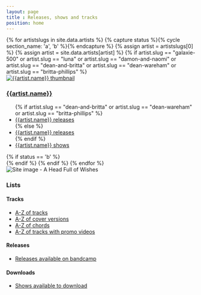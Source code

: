 ```yaml
---
layout: page
title : Releases, shows and tracks
position: home
---
```

<div class="row">
{% for artistslugs in site.data.artists %}
	{% capture status %}{% cycle section_name: 'a', 'b' %}{% endcapture %}
	{% assign artist = artistslugs[0] %}
	{% assign artist = site.data.artists[artist] %}
	{% if artist.slug == "galaxie-500" or artist.slug == "luna" or artist.slug == "damon-and-naomi" or artist.slug == "dean-and-britta" or artist.slug == "dean-wareham" or artist.slug == "britta-phillips" %}
		<div class="col-sm-6 col-md-6">
			<div class="thumbnail">
				<a href="/{{artist.slug}}/">
				<img class="media-object img-rounded  img-responsive" src="{{artist.image}}" alt="{{artist.name}} thumbnail" />
				</a>
				<div class="caption">
					<h3><a href="/{{artist.slug}}">{{artist.name}}</a></h3>
					<ul>
						{% if artist.slug == "dean-and-britta" or artist.slug == "dean-wareham" or artist.slug == "britta-phillips" %} 
						<li><a href="/dean-and-britta/{{artist.slug}}-releases/">{{artist.name}} releases</a></li>
						{% else %}
						<li><a href="/{{artist.slug}}/releases/">{{artist.name}} releases</a></li>
						{% endif %}
						<li><a href="/{% if artist.shows %}{{artist.shows}}{% else %}{{artist.slug}}{% endif %}/shows/">{{artist.name}} shows</a></li>
					</ul>
				</div>
			</div>
		</div>
		{% if status == 'b' %}
			</div><div class="row">
		{% endif %}
	{% endif %}
{% endfor %}
	<div class="col-sm-6 col-md-6">
		<div class="thumbnail">
			<img class="media-object img-rounded  img-responsive" src="https://media.fullofwishes.co.uk/00-misc/ahfow-web/ahfow-site-image-1280x720.jpg" alt="Site image - A Head Full of Wishes" />
			<div class="caption">
				<h3>Lists</h3>
				<h4>Tracks</h4>
				<ul>
				<li><a href="/tracks/">A-Z of tracks</a></li>
				<li><a href="/tracks/covers/">A-Z of cover versions</a></li>
				<li><a href="/tracks/chords/">A-Z of chords</a></li>
				<li><a href="/tracks/videos/">A-Z of tracks with promo videos</a></li>
				</ul>
				<h4>Releases</h4>
				<ul>
				<li><a href="/releases/available-on-bandcamp.html">Releases available on bandcamp</a></li>
				</ul>
				<h4>Downloads</h4>
				<ul>
				<li><a href="/shows/show-downloads.html">Shows available to download</a></li>
				</ul>
			</div>
		</div>
	</div>
</div>
